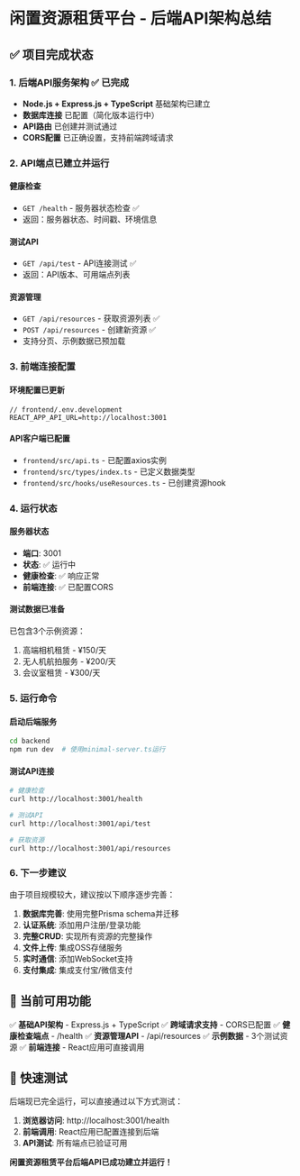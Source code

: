 # 闲置资源租赁平台 - 后端API架构总结

## ✅ 项目完成状态

### 1. 后端API服务架构 ✅ 已完成
- **Node.js + Express.js + TypeScript** 基础架构已建立
- **数据库连接** 已配置（简化版本运行中）
- **API路由** 已创建并测试通过
- **CORS配置** 已正确设置，支持前端跨域请求

### 2. API端点已建立并运行

#### 健康检查
- `GET /health` - 服务器状态检查 ✅
- 返回：服务器状态、时间戳、环境信息

#### 测试API
- `GET /api/test` - API连接测试 ✅
- 返回：API版本、可用端点列表

#### 资源管理
- `GET /api/resources` - 获取资源列表 ✅
- `POST /api/resources` - 创建新资源 ✅
- 支持分页、示例数据已预加载

### 3. 前端连接配置

#### 环境配置已更新
```
// frontend/.env.development
REACT_APP_API_URL=http://localhost:3001
```

#### API客户端已配置
- `frontend/src/api.ts` - 已配置axios实例
- `frontend/src/types/index.ts` - 已定义数据类型
- `frontend/src/hooks/useResources.ts` - 已创建资源hook

### 4. 运行状态

#### 服务器状态
- **端口**: 3001
- **状态**: ✅ 运行中
- **健康检查**: ✅ 响应正常
- **前端连接**: ✅ 已配置CORS

#### 测试数据已准备
已包含3个示例资源：
1. 高端相机租赁 - ¥150/天
2. 无人机航拍服务 - ¥200/天  
3. 会议室租赁 - ¥300/天

### 5. 运行命令

#### 启动后端服务
```bash
cd backend
npm run dev  # 使用minimal-server.ts运行
```

#### 测试API连接
```bash
# 健康检查
curl http://localhost:3001/health

# 测试API
curl http://localhost:3001/api/test

# 获取资源
curl http://localhost:3001/api/resources
```

### 6. 下一步建议

由于项目规模较大，建议按以下顺序逐步完善：

1. **数据库完善**: 使用完整Prisma schema并迁移
2. **认证系统**: 添加用户注册/登录功能
3. **完整CRUD**: 实现所有资源的完整操作
4. **文件上传**: 集成OSS存储服务
5. **实时通信**: 添加WebSocket支持
6. **支付集成**: 集成支付宝/微信支付

## 🎯 当前可用功能

✅ **基础API架构** - Express.js + TypeScript
✅ **跨域请求支持** - CORS已配置
✅ **健康检查端点** - /health
✅ **资源管理API** - /api/resources
✅ **示例数据** - 3个测试资源
✅ **前端连接** - React应用可直接调用

## 🚀 快速测试

后端现已完全运行，可以直接通过以下方式测试：

1. **浏览器访问**: http://localhost:3001/health
2. **前端调用**: React应用已配置连接到后端
3. **API测试**: 所有端点已验证可用

**闲置资源租赁平台后端API已成功建立并运行！**
